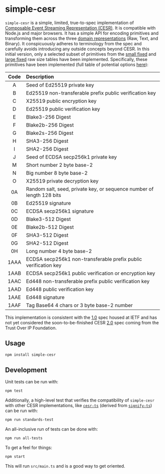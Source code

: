 # simple-cesr

`simple-cesr` is a simple, limited, true-to-spec implementation of [Composable Event Streaming Representation (CESR)](https://weboftrust.github.io/ietf-cesr/draft-ssmith-cesr.html). It is compatible with Node.js and major browsers. It has a simple API for encoding primitives and transforming them across the three [domain representations](https://weboftrust.github.io/ietf-cesr/draft-ssmith-cesr.html#name-concrete-domain-representat) (Raw, Text, and Binary). It conspicuously adheres to terminology from the spec and carefully avoids introducing any outside concepts beyond CESR. In this initial version, only a selected subset of primitives from the [small fixed](https://weboftrust.github.io/ietf-cesr/draft-ssmith-cesr.html#name-small-fixed-raw-size-tables) and [large fixed](https://weboftrust.github.io/ietf-cesr/draft-ssmith-cesr.html#name-large-fixed-raw-size-tables) raw size tables have been implemented. Specifically, these primitives have been implemented (full table of potential options [here](https://weboftrust.github.io/ietf-cesr/draft-ssmith-cesr.html#name-master-code-table)):

| Code | Description                 |
| :--: | :-------------------------- |
| A | Seed of Ed25519 private key |
| B | Ed25519 non-transferable prefix public verification key |
| C | X25519 public encryption key |
| D | Ed25519 public verification key |
| E | Blake3-256 Digest |
| F | Blake2b-256 Digest |
| G | Blake2s-256 Digest |
| H | SHA3-256 Digest |
| I | SHA2-256 Digest |
| J | Seed of ECDSA secp256k1 private key |
| M | Short number 2 byte base-2 |
| N | Big number 8 byte base-2 |
| O | X25519 private decryption key |
| 0A | Random salt, seed, private key, or sequence number of length 128 bits  |
| 0B | Ed25519 signature |
| 0C | ECDSA secp256k1 signature |
| 0D | Blake3-512 Digest |
| 0E | Blake2b-512 Digest |
| 0F | SHA3-512 Digest |
| 0G | SHA2-512 Digest |
| 0H | Long number 4 byte base-2 |
| 1AAA | ECDSA secp256k1 non-transferable prefix public verification key |
| 1AAB | ECDSA secp256k1 public verification or encryption key |
| 1AAC | Ed448 non-transferable prefix public verification key |
| 1AAD | Ed448 public verification key |
| 1AAE | Ed448 signature |
| 1AAF | Tag Base64 4 chars or 3 byte base-2 number |

This implementation is consistent with the [1.0](https://weboftrust.github.io/ietf-cesr/draft-ssmith-cesr.html) spec housed at IETF and has not yet considered the soon-to-be-finished CESR [2.0](https://trustoverip.github.io/tswg-cesr-specification/) spec coming from the Trust Over IP Foundation.

## Usage

```bash
npm install simple-cesr
```

## Development

Unit tests can be run with:

```bash
npm test
```

Additionally, a high-level test that verifies the compatibility of `simple-cesr` with other CESR implementations, like  [`cesr-ts`](https://github.com/webOfTrust/cesr-ts/) (derived from [`signify-ts`](https://github.com/WebOfTrust/signify-ts)) can be run with:

```bash
npm run standards-test
```
An all-inclusive run of tests can be done with:

```bash
npm run all-tests
```

To get a feel for things:

```bash
npm start
```

This will run `src/main.ts` and is a good way to get oriented.
